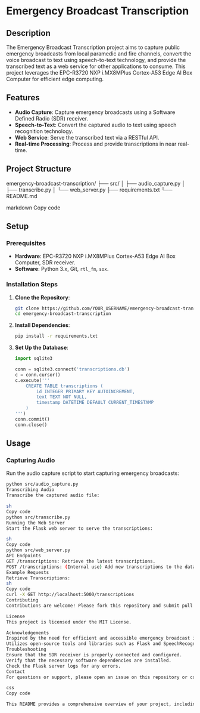 # Emergency Broadcast Transcription

## Description
The Emergency Broadcast Transcription project aims to capture public emergency broadcasts from local paramedic and fire channels, convert the voice broadcast to text using speech-to-text technology, and provide the transcribed text as a web service for other applications to consume. This project leverages the EPC-R3720 NXP i.MX8MPlus Cortex-A53 Edge AI Box Computer for efficient edge computing.

## Features
- **Audio Capture**: Capture emergency broadcasts using a Software Defined Radio (SDR) receiver.
- **Speech-to-Text**: Convert the captured audio to text using speech recognition technology.
- **Web Service**: Serve the transcribed text via a RESTful API.
- **Real-time Processing**: Process and provide transcriptions in near real-time.

## Project Structure
emergency-broadcast-transcription/
├── src/
│ ├── audio_capture.py
│ ├── transcribe.py
│ └── web_server.py
├── requirements.txt
└── README.md

markdown
Copy code

## Setup

### Prerequisites
- **Hardware**: EPC-R3720 NXP i.MX8MPlus Cortex-A53 Edge AI Box Computer, SDR receiver.
- **Software**: Python 3.x, Git, `rtl_fm`, `sox`.

### Installation Steps
1. **Clone the Repository**:
    ```sh
    git clone https://github.com/YOUR_USERNAME/emergency-broadcast-transcription.git
    cd emergency-broadcast-transcription
    ```

2. **Install Dependencies**:
    ```sh
    pip install -r requirements.txt
    ```

3. **Set Up the Database**:
    ```python
    import sqlite3

    conn = sqlite3.connect('transcriptions.db')
    c = conn.cursor()
    c.execute('''
        CREATE TABLE transcriptions (
            id INTEGER PRIMARY KEY AUTOINCREMENT,
            text TEXT NOT NULL,
            timestamp DATETIME DEFAULT CURRENT_TIMESTAMP
        )
    ''')
    conn.commit()
    conn.close()
    ```

## Usage

### Capturing Audio
Run the audio capture script to start capturing emergency broadcasts:
```sh
python src/audio_capture.py
Transcribing Audio
Transcribe the captured audio file:

sh
Copy code
python src/transcribe.py
Running the Web Server
Start the Flask web server to serve the transcriptions:

sh
Copy code
python src/web_server.py
API Endpoints
GET /transcriptions: Retrieve the latest transcriptions.
POST /transcriptions: (Internal use) Add new transcriptions to the database.
Example Requests
Retrieve Transcriptions:
sh
Copy code
curl -X GET http://localhost:5000/transcriptions
Contributing
Contributions are welcome! Please fork this repository and submit pull requests.

License
This project is licensed under the MIT License.

Acknowledgements
Inspired by the need for efficient and accessible emergency broadcast information.
Utilizes open-source tools and libraries such as Flask and SpeechRecognition.
Troubleshooting
Ensure that the SDR receiver is properly connected and configured.
Verify that the necessary software dependencies are installed.
Check the Flask server logs for any errors.
Contact
For questions or support, please open an issue on this repository or contact me at [your email address].

css
Copy code

This README provides a comprehensive overview of your project, including setup instructions, usage examples, and API details. Adjust the repository URL, email address, and any other placeholders to fit your actual information. Let me know if you need any more specific details or additional sections!




